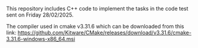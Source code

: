 This repository includes C++ code to implement the tasks in the code test sent on Friday 28/02/2025. 

The compiler used in cmake v3.31.6 which can be downloaded from this link: https://github.com/Kitware/CMake/releases/download/v3.31.6/cmake-3.31.6-windows-x86_64.msi

